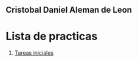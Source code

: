 ## Cristobal Daniel Aleman de Leon

# Lista de practicas

1. [Tareas iniciales](https://alu0100401691.github.io/tareas-iniciales-alu0100401691/)
